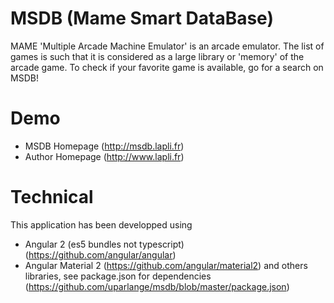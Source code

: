 # MSDB (Mame Smart DataBase)
MAME 'Multiple Arcade Machine Emulator' is an arcade emulator. 
The list of games is such that it is considered as a large library or 'memory' of the arcade game. 
To check if your favorite game is available, go for a search on MSDB!

# Demo
* MSDB Homepage (http://msdb.lapli.fr)
* Author Homepage (http://www.lapli.fr)

# Technical
This application has been developped using
* Angular 2 (es5 bundles not typescript) (https://github.com/angular/angular) 
* Angular Material 2 (https://github.com/angular/material2)
and others libraries, see package.json for dependencies (https://github.com/uparlange/msdb/blob/master/package.json)
